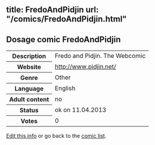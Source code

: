 title: FredoAndPidjin
url: "/comics/FredoAndPidjin.html"
---
Dosage comic FredoAndPidjin
-----------------------------------------

<table class="comicinfo">
<tr>
<th>Description</th><td>Fredo and Pidjin. The Webcomic</td>
</tr>
<tr>
<th>Website</th><td><a href="http://www.pidjin.net/">http://www.pidjin.net/</a></td>
</tr>
<tr>
<th>Genre</th><td>Other</td>
</tr>
<tr>
<th>Language</th><td>English</td>
</tr>
<tr>
<th>Adult content</th><td>no</td>
</tr>
<tr>
<th>Status</th><td>ok on 11.04.2013</td>
</tr>
<tr>
<th>Votes</th><td>0</div></td>
</tr>
</table>

[Edit this info](/comics/FredoAndPidjin_edit.html) or go back to the [comic list](../comic-index.html).
